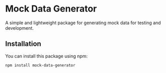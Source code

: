 # Mock Data Generator

A simple and lightweight package for generating mock data for testing and development.

## Installation

You can install this package using npm:

```bash
npm install mock-data-generator
